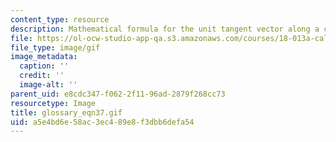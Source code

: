 ```yaml
---
content_type: resource
description: Mathematical formula for the unit tangent vector along a curve.
file: https://ol-ocw-studio-app-qa.s3.amazonaws.com/courses/18-013a-calculus-with-applications-spring-2005/a5e4bd6e58ac3ec489e8f3dbb6defa54_glossary_eqn37.gif
file_type: image/gif
image_metadata:
  caption: ''
  credit: ''
  image-alt: ''
parent_uid: e8cdc347-f062-2f11-96ad-2879f268cc73
resourcetype: Image
title: glossary_eqn37.gif
uid: a5e4bd6e-58ac-3ec4-89e8-f3dbb6defa54
---
```

